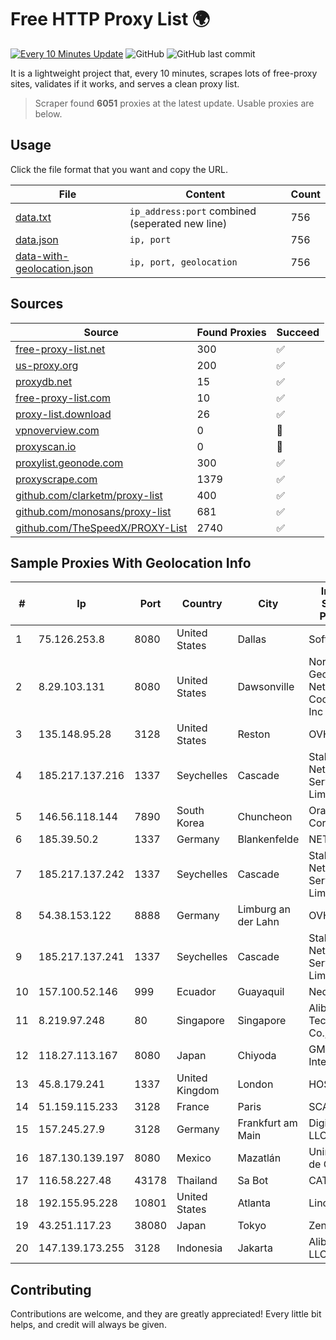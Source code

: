 
# Free HTTP Proxy List 🌍

[![Every 10 Minutes Update](https://github.com/mertguvencli/http-proxy-list/actions/workflows/main.yml/badge.svg?branch=main)](https://github.com/mertguvencli/http-proxy-list/actions/workflows/main.yml)
![GitHub](https://img.shields.io/github/license/mertguvencli/http-proxy-list)
![GitHub last commit](https://img.shields.io/github/last-commit/mertguvencli/http-proxy-list)

It is a lightweight project that, every 10 minutes, scrapes lots of free-proxy sites, validates if it works, and serves a clean proxy list.


> Scraper found **6051** proxies at the latest update. Usable proxies are below.

## Usage

Click the file format that you want and copy the URL.


|File|Content|Count|
|----|-------|-----|
|[data.txt](https://raw.githubusercontent.com/mertguvencli/http-proxy-list/main/proxy-list/data.txt)|`ip_address:port` combined (seperated new line)|756|
|[data.json](https://raw.githubusercontent.com/mertguvencli/http-proxy-list/main/proxy-list/data.json)|`ip, port`|756|
|[data-with-geolocation.json](https://raw.githubusercontent.com/mertguvencli/http-proxy-list/main/proxy-list/data-with-geolocation.json)|`ip, port, geolocation`|756|

## Sources

|Source|Found Proxies|Succeed|
|------|-------------|-------|
|[free-proxy-list.net](https://free-proxy-list.net)|300|✅|
|[us-proxy.org](https://www.us-proxy.org)|200|✅|
|[proxydb.net](http://proxydb.net)|15|✅|
|[free-proxy-list.com](https://free-proxy-list.com/?page=&port=&type%5B%5D=http&type%5B%5D=https&up_time=0&search=Search)|10|✅|
|[proxy-list.download](https://www.proxy-list.download/HTTP)|26|✅|
|[vpnoverview.com](https://vpnoverview.com/privacy/anonymous-browsing/free-proxy-servers)|0|🚫|
|[proxyscan.io](https://www.proxyscan.io)|0|🚫|
|[proxylist.geonode.com](https://proxylist.geonode.com/api/proxy-list?limit=300&page=1&sort_by=lastChecked&sort_type=desc&protocols=http,https)|300|✅|
|[proxyscrape.com](https://api.proxyscrape.com/v2/?request=displayproxies&protocol=http&timeout=10000&country=all&ssl=all&anonymity=all)|1379|✅|
|[github.com/clarketm/proxy-list](https://raw.githubusercontent.com/clarketm/proxy-list/master/proxy-list-raw.txt)|400|✅|
|[github.com/monosans/proxy-list](https://raw.githubusercontent.com/monosans/proxy-list/main/proxies/http.txt)|681|✅|
|[github.com/TheSpeedX/PROXY-List](https://raw.githubusercontent.com/TheSpeedX/PROXY-List/master/http.txt)|2740|✅|


## Sample Proxies With Geolocation Info

|#|Ip|Port|Country|City|Internet Service Provider|
|-|--|----|-------|----|-------------------------|
|1|75.126.253.8|8080|United States|Dallas|SoftLayer|
|2|8.29.103.131|8080|United States|Dawsonville|North Georgia Network Cooperative, Inc|
|3|135.148.95.28|3128|United States|Reston|OVH SAS|
|4|185.217.137.216|1337|Seychelles|Cascade|Stallion Network Services Limited|
|5|146.56.118.144|7890|South Korea|Chuncheon|Oracle Corporation|
|6|185.39.50.2|1337|Germany|Blankenfelde|NETZNUTZ|
|7|185.217.137.242|1337|Seychelles|Cascade|Stallion Network Services Limited|
|8|54.38.153.122|8888|Germany|Limburg an der Lahn|OVH SAS|
|9|185.217.137.241|1337|Seychelles|Cascade|Stallion Network Services Limited|
|10|157.100.52.146|999|Ecuador|Guayaquil|Nedetel S.A.|
|11|8.219.97.248|80|Singapore|Singapore|Alibaba (US) Technology Co., Ltd.|
|12|118.27.113.167|8080|Japan|Chiyoda|GMO Internet, Inc.|
|13|45.8.179.241|1337|United Kingdom|London|HOSTLAND|
|14|51.159.115.233|3128|France|Paris|SCALEWAY|
|15|157.245.27.9|3128|Germany|Frankfurt am Main|DigitalOcean, LLC|
|16|187.130.139.197|8080|Mexico|Mazatlán|Uninet S.A. de C.V.|
|17|116.58.227.48|43178|Thailand|Sa Bot|CAT-BB|
|18|192.155.95.228|10801|United States|Atlanta|Linode, LLC|
|19|43.251.117.23|38080|Japan|Tokyo|Zenlayer Inc|
|20|147.139.173.255|3128|Indonesia|Jakarta|Alibaba.com LLC|



## Contributing

Contributions are welcome, and they are greatly appreciated! Every
little bit helps, and credit will always be given.

